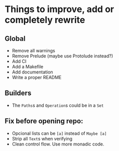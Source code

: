 # Things to improve, add or completely rewrite


## Global
 - Remove all warnings
 - Remove Prelude (maybe use Protolude instead?)
 - Add CI
 - Add a Makefile
 - Add documentation
 - Write a proper README


 ## Builders
 - The `Paths`s and `Operation`s could be in a `Set`

 ## Fix before opening repo:
 - Opcional lists can be `[a]` instead of `Maybe [a]`
 - Strip all `Text`s when verifying
 - Clean control flow. Use more monadic code.
